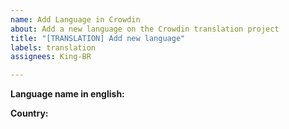 ```yaml
---
name: Add Language in Crowdin
about: Add a new language on the Crowdin translation project
title: "[TRANSLATION] Add new language"
labels: translation
assignees: King-BR

---
```


**Language name in english:** 

**Country:**
